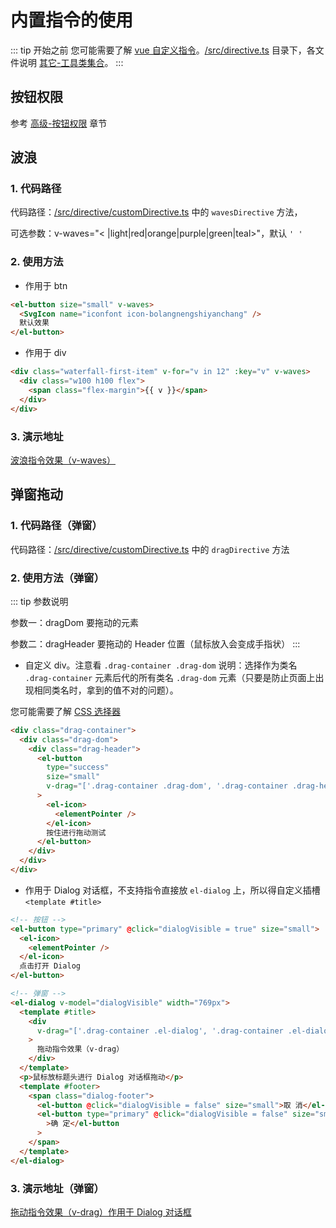 # 内置指令的使用

::: tip 开始之前
您可能需要了解 [vue 自定义指令](https://v3.cn.vuejs.org/guide/custom-directive.html)。[/src/directive.ts](https://gitee.com/lyt-top/vue-next-admin/tree/master/src/directive) 目录下，各文件说明 [其它-工具类集合](/config/tool/)。
:::

## 按钮权限

参考 [高级-按钮权限](/config/power/#按钮权限) 章节

## 波浪

### 1. 代码路径

代码路径：[/src/directive/customDirective.ts](https://gitee.com/lyt-top/vue-next-admin/blob/master/src/directive/customDirective.ts) 中的 `wavesDirective` 方法，

可选参数：v-waves="< |light|red|orange|purple|green|teal>"，默认 `' '`

### 2. 使用方法

- 作用于 btn

```html
<el-button size="small" v-waves>
  <SvgIcon name="iconfont icon-bolangnengshiyanchang" />
  默认效果
</el-button>
```

- 作用于 div

```html
<div class="waterfall-first-item" v-for="v in 12" :key="v" v-waves>
  <div class="w100 h100 flex">
    <span class="flex-margin">{{ v }}</span>
  </div>
</div>
```

### 3. 演示地址

[波浪指令效果（v-waves）](https://lyt-top.gitee.io/vue-next-admin-preview/#/pages/waves)

## 弹窗拖动

### 1. 代码路径（弹窗）

代码路径：[/src/directive/customDirective.ts](https://gitee.com/lyt-top/vue-next-admin/blob/master/src/directive/customDirective.ts) 中的 `dragDirective` 方法

### 2. 使用方法（弹窗）

::: tip 参数说明

参数一：dragDom 要拖动的元素

参数二：dragHeader 要拖动的 Header 位置（鼠标放入会变成手指状）
:::

- 自定义 div。注意看 `.drag-container .drag-dom` 说明：选择作为类名 `.drag-container` 元素后代的所有类名 `.drag-dom` 元素（只要是防止页面上出现相同类名时，拿到的值不对的问题）。

您可能需要了解 [CSS 选择器](https://www.w3school.com.cn/css/css_selector_type.asp)

```html {7}
<div class="drag-container">
  <div class="drag-dom">
    <div class="drag-header">
      <el-button
        type="success"
        size="small"
        v-drag="['.drag-container .drag-dom', '.drag-container .drag-header']"
      >
        <el-icon>
          <elementPointer />
        </el-icon>
        按住进行拖动测试
      </el-button>
    </div>
  </div>
</div>
```

- 作用于 Dialog 对话框，不支持指令直接放 `el-dialog` 上，所以得自定义插槽 `<template #title>`

```html {14}
<!-- 按钮 -->
<el-button type="primary" @click="dialogVisible = true" size="small">
  <el-icon>
    <elementPointer />
  </el-icon>
  点击打开 Dialog
</el-button>

<!-- 弹窗 -->
<el-dialog v-model="dialogVisible" width="769px">
  <template #title>
    <div
      v-drag="['.drag-container .el-dialog', '.drag-container .el-dialog__header']"
    >
      拖动指令效果（v-drag）
    </div>
  </template>
  <p>鼠标放标题头进行 Dialog 对话框拖动</p>
  <template #footer>
    <span class="dialog-footer">
      <el-button @click="dialogVisible = false" size="small">取 消</el-button>
      <el-button type="primary" @click="dialogVisible = false" size="small"
        >确 定</el-button
      >
    </span>
  </template>
</el-dialog>
```

### 3. 演示地址（弹窗）

[拖动指令效果（v-drag）作用于 Dialog 对话框](https://lyt-top.gitee.io/vue-next-admin-preview/#/pages/drag)
